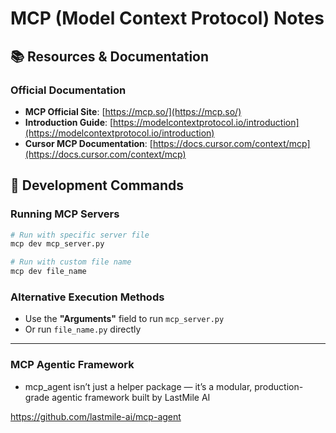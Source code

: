 # MCP (Model Context Protocol) Notes

## 📚 Resources & Documentation

### Official Documentation
- **MCP Official Site**: [https://mcp.so/](https://mcp.so/)
- **Introduction Guide**: [https://modelcontextprotocol.io/introduction](https://modelcontextprotocol.io/introduction)
- **Cursor MCP Documentation**: [https://docs.cursor.com/context/mcp](https://docs.cursor.com/context/mcp)

## 🚀 Development Commands

### Running MCP Servers
```bash
# Run with specific server file
mcp dev mcp_server.py

# Run with custom file name
mcp dev file_name
```

### Alternative Execution Methods
- Use the **"Arguments"** field to run `mcp_server.py`
- Or run `file_name.py` directly

---

### MCP Agentic Framework
- mcp_agent isn’t just a helper package — it’s a modular, production-grade agentic framework built by LastMile AI

https://github.com/lastmile-ai/mcp-agent


